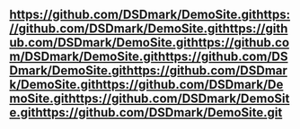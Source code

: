 ## https://github.com/DSDmark/DemoSite.githttps://github.com/DSDmark/DemoSite.githttps://github.com/DSDmark/DemoSite.githttps://github.com/DSDmark/DemoSite.githttps://github.com/DSDmark/DemoSite.githttps://github.com/DSDmark/DemoSite.githttps://github.com/DSDmark/DemoSite.githttps://github.com/DSDmark/DemoSite.githttps://github.com/DSDmark/DemoSite.git
